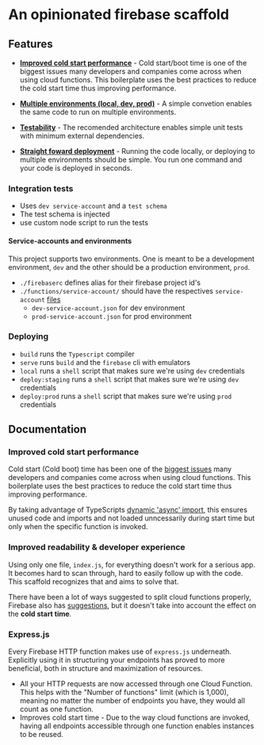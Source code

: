 # An opinionated firebase scaffold

## Features

- **[Improved cold start performance](#improved-cold-start)** - Cold start/boot time is one of the biggest issues many developers and companies come across when using cloud functions. This boilerplate uses the best practices to reduce the cold start time thus improving performance.

- **[Multiple environments (local, dev, prod)](#service-accounts-and-environments)** - A simple convetion enables the same code to run on multiple environments.

- **[Testability](#unit-tests)** - The recomended architecture enables simple unit tests with minimum external dependencies.

- **[Straight foward deployment](#deploying)** - Running the code locally, or deploying to multiple environments should be simple. You run one command and your code is deployed in seconds.

### Integration tests
- Uses `dev service-account` and a `test schema` 
- The test schema is injected
- use custom node script to run the tests 

#### Service-accounts and environments
This project supports two environments.
One is meant to be a development environment, `dev` and the other should be a production environment, `prod`.
- `./firebaserc` defines alias for their firebase project id's
- `./functions/service-account/` should have the respectives `service-account` [files](https://console.firebase.google.com/project/fir-test-iurysza-dev/settings/serviceaccounts/adminsdk)
	- `dev-service-account.json` for dev environment
	- `prod-service-account.json` for prod environment 

### Deploying 
- `build` runs the `Typescript` compiler
- `serve` runs `build` and the `firebase` cli with emulators
- `local` runs a `shell` script that makes sure we're using `dev` credentials
- `deploy:staging` runs a `shell` script that makes sure we're using `dev` credentials
- `deploy:prod` runs a `shell` script that makes sure we're using `prod` credentials


## Documentation

### Improved cold start performance

Cold start (Cold boot) time has been one of the [biggest issues](https://www.youtube.com/watch?v=IOXrwFqR6kY) many developers and companies come across when using cloud functions. This boilerplate uses the best practices to reduce the cold start time thus improving performance.

By taking advantage of TypeScripts [dynamic 'async' import](https://www.typescriptlang.org/docs/handbook/release-notes/typescript-2-4.html#dynamic-import-expressions), this ensures unused code and imports and not loaded unncessarily during start time but only when the specific function is invoked.

### Improved readability & developer experience

Using only one file, `index.js`, for everything doesn't work for a serious app. It becomes hard to scan through, hard to easily follow up with the code. This scaffold recognizes that and aims to solve that.

There have been a lot of ways suggested to split cloud functions properly, Firebase also has [suggestions](https://firebase.google.com/docs/functions/organize-functions), but it doesn't take into account the effect on the **cold start time**.

### Express.js

Every Firebase HTTP function makes use of `express.js` underneath. Explicitly using it in structuring your endpoints has proved to more beneficial, both in structure and maximization of resources.

- All your HTTP requests are now accessed through one Cloud Function. This helps with the "Number of functions" limit (which is 1,000), meaning no matter the number of endpoints you have, they would all count as one function.
- Improves cold start time - Due to the way cloud functions are invoked, having all endpoints accessible through one function enables instances to be reused.
